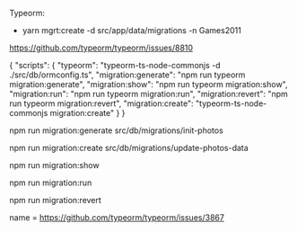 

Typeorm:
-  yarn mgrt:create -d src/app/data/migrations -n Games2011

https://github.com/typeorm/typeorm/issues/8810

{
  "scripts": {
    "typeorm": "typeorm-ts-node-commonjs -d ./src/db/ormconfig.ts",
    "migration:generate": "npm run typeorm migration:generate",
    "migration:show": "npm run typeorm migration:show",
    "migration:run": "npm run typeorm migration:run",
    "migration:revert": "npm run typeorm migration:revert",
    "migration:create": "typeorm-ts-node-commonjs migration:create"
  }
}

npm run migration:generate src/db/migrations/init-photos

npm run migration:create src/db/migrations/update-photos-data

npm run migration:show

npm run migration:run

npm run migration:revert



name = https://github.com/typeorm/typeorm/issues/3867
